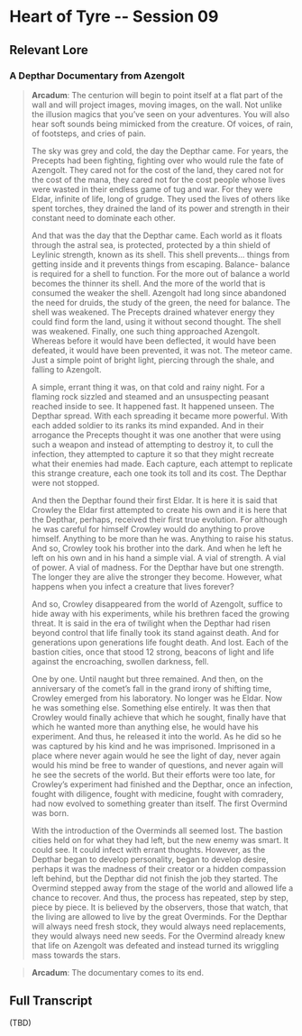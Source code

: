 # Heart of Tyre -- Session 09

## Relevant Lore

### A Depthar Documentary from Azengolt

> **Arcadum**: The centurion will begin to point itself at a flat part of the wall and will project images, moving images, on the wall. Not unlike the illusion magics that you’ve seen on your adventures. You will also hear soft sounds being mimicked from the creature. Of voices, of rain, of footsteps, and cries of pain.
>
> The sky was grey and cold, the day the Depthar came. For years, the Precepts had been fighting, fighting over who would rule the fate of Azengolt. They cared not for the cost of the land, they cared not for the cost of the mana, they cared not for the cost people whose lives were wasted in their endless game of tug and war. For they were Eldar, infinite of life, long of grudge. They used the lives of others like spent torches, they drained the land of its power and strength in their constant need to dominate each other.
>
> And that was the day that the Depthar came. Each world as it floats through the astral sea, is protected, protected by a thin shield of Leylinic strength, known as its shell. This shell prevents... things from getting inside and it prevents things from escaping. Balance- balance is required for a shell to function. For the more out of balance a world becomes the thinner its shell. And the more of the world that is consumed the weaker the shell. Azengolt had long since abandoned the need for druids, the study of the green, the need for balance. The shell was weakened. The Precepts drained whatever energy they could find form the land, using it without second thought. The shell was weakened. Finally, one such thing approached Azengolt. Whereas before it would have been deflected, it would have been defeated, it would have been prevented, it was not. The meteor came. Just a simple point of bright light, piercing through the shale, and falling to Azengolt.
>
> A simple, errant thing it was, on that cold and rainy night. For a flaming rock sizzled and steamed and an unsuspecting peasant reached inside to see. It happened fast. It happened unseen. The Depthar spread. With each spreading it became more powerful. With each added soldier to its ranks its mind expanded. And in their arrogance the Precepts thought it was one another that were using such a weapon and instead of attempting to destroy it, to cull the infection, they attempted to capture it so that they might recreate what their enemies had made. Each capture, each attempt to replicate this strange creature, each one took its toll and its cost. The Depthar were not stopped.
>
> And then the Depthar found their first Eldar. It is here it is said that Crowley the Eldar first attempted to create his own and it is here that the Depthar, perhaps, received their first true evolution. For although he was careful for himself Crowley would do anything to prove himself. Anything to be more than he was. Anything to raise his status. And so, Crowley took his brother into the dark. And when he left he left on his own and in his hand a simple vial. A vial of strength. A vial of power. A vial of madness. For the Depthar have but one strength. The longer they are alive the stronger they become. However, what happens when you infect a creature that lives forever?
>
> And so, Crowley disappeared from the world of Azengolt, suffice to hide away with his experiments, while his brethren faced the growing threat. It is said in the era of twilight when the Depthar had risen beyond control that life finally took its stand against death. And for generations upon generations life fought death. And lost. Each of the bastion cities, once that stood 12 strong, beacons of light and life against the encroaching, swollen darkness, fell.
>
> One by one. Until naught but three remained. And then, on the anniversary of the comet’s fall in the grand irony of shifting time, Crowley emerged from his laboratory. No longer was he Eldar. Now he was something else. Something else entirely. It was then that Crowley would finally achieve that which he sought, finally have that which he wanted more than anything else, he would have his experiment. And thus, he released it into the world. As he did so he was captured by his kind and he was imprisoned. Imprisoned in a place where never again would he see the light of day, never again would his mind be free to wander of questions, and never again will he see the secrets of the world. But their efforts were too late, for Crowley’s experiment had finished and the Depthar, once an infection, fought with diligence, fought with medicine, fought with comradery, had now evolved to something greater than itself. The first Overmind was born.
>
> With the introduction of the Overminds all seemed lost. The bastion cities held on for what they had left, but the new enemy was smart. It could see. It could infect with errant thoughts. However, as the Depthar began to develop personality, began to develop desire, perhaps it was the madness of their creator or a hidden compassion left behind, but the Depthar did not finish the job they started. The Overmind stepped away from the stage of the world and allowed life a chance to recover. And thus, the process has repeated, step by step, piece by piece. It is believed by the observers, those that watch, that the living are allowed to live by the great Overminds. For the Depthar will always need fresh stock, they would always need replacements, they would always need new seeds. For the Overmind already knew that life on Azengolt was defeated and instead turned its wriggling mass towards the stars.

> **Arcadum**: The documentary comes to its end.

## Full Transcript

(TBD)
